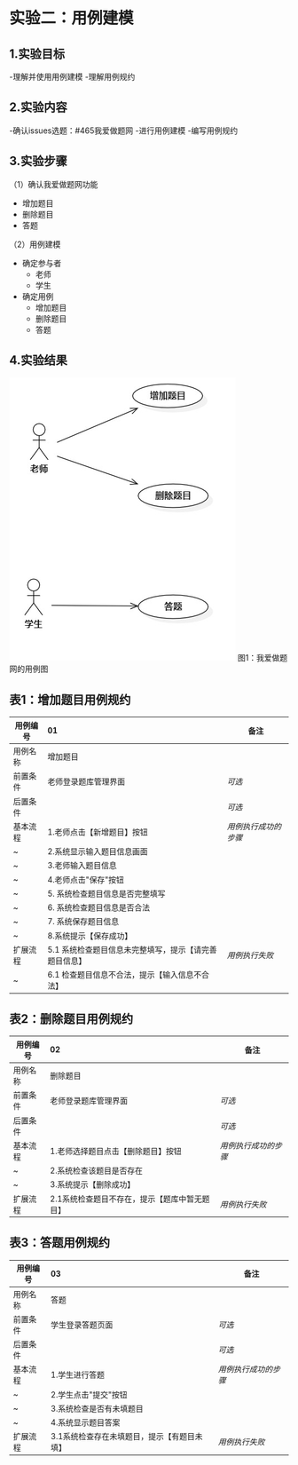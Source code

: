 # 实验二：用例建模

## 1.实验目标

-理解并使用用例建模
-理解用例规约

## 2.实验内容

-确认issues选题：#465我爱做题网
-进行用例建模
-编写用例规约

## 3.实验步骤

（1）确认我爱做题网功能
- 增加题目
- 删除题目
- 答题

（2）用例建模
- 确定参与者
    - 老师
    - 学生
- 确定用例
    - 增加题目
    - 删除题目
    - 答题

## 4.实验结果

![用例图](./Lab2_UseCaseDiagram.jpg)
图1：我爱做题网的用例图

## 表1：增加题目用例规约  

用例编号  | 01 | 备注  
-|:-|-  
用例名称  | 增加题目  |   
前置条件  |   老师登录题库管理界面   | *可选*   
后置条件  |      | *可选*   
基本流程  | 1.老师点击【新增题目】按钮  |*用例执行成功的步骤*   
~| 2.系统显示输入题目信息画面  | 
~| 3.老师输入题目信息  |  
~| 4.老师点击"保存"按钮  | 
~| 5. 系统检查题目信息是否完整填写 |
~| 6. 系统检查题目信息是否合法 |
~| 7. 系统保存题目信息 |
~| 8.系统提示【保存成功】 | 
扩展流程  | 5.1 系统检查题目信息未完整填写，提示【请完善题目信息】  |*用例执行失败* 
~| 6.1 检查题目信息不合法，提示【输入信息不合法】  |

## 表2：删除题目用例规约  

用例编号  | 02 | 备注  
-|:-|-  
用例名称  | 删除题目  |   
前置条件  |   老师登录题库管理界面  | *可选*   
后置条件  |      | *可选*   
基本流程  | 1.老师选择题目点击【删除题目】按钮  |*用例执行成功的步骤*  
~| 2.系统检查该题目是否存在  |  
~| 3.系统提示【删除成功】  |   
扩展流程  | 2.1系统检查题目不存在，提示【题库中暂无题目】   |*用例执行失败*    

## 表3：答题用例规约  

用例编号  | 03 | 备注  
-|:-|-  
用例名称  | 答题  |   
前置条件  |   学生登录答题页面  | *可选*   
后置条件  |      | *可选*   
基本流程  | 1.学生进行答题  |*用例执行成功的步骤*  
~| 2.学生点击"提交"按钮  |  
~| 3.系统检查是否有未填题目  |   
~| 4.系统显示题目答案  | 
扩展流程  | 3.1系统检查存在未填题目，提示【有题目未填】   |*用例执行失败*    
